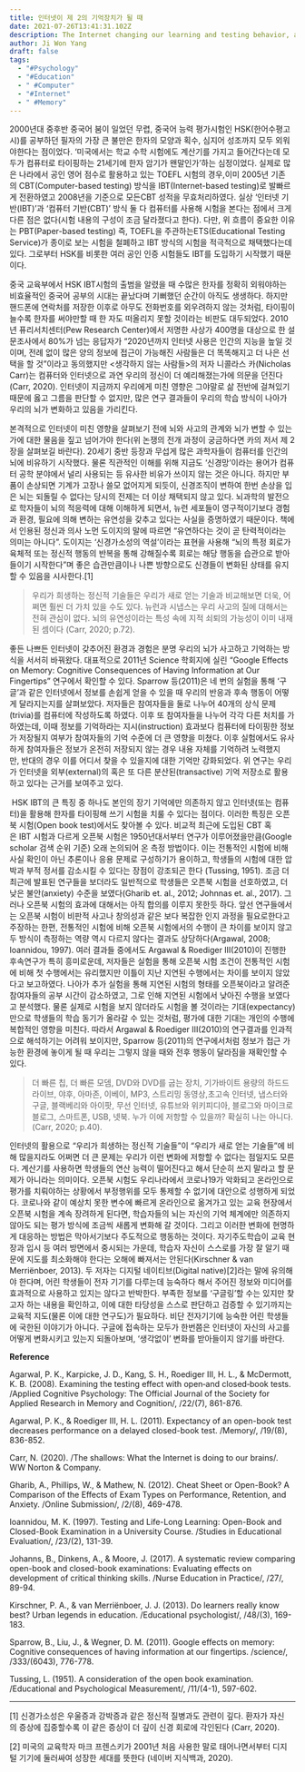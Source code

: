 ```yaml
---
title: 인터넷이 제 2의 기억장치가 될 때
date: 2021-07-26T13:41:31.102Z
description: The Internet changing our learning and testing behavior, and studies around it.
author: Ji Won Yang
draft: false
tags:
  - "#Psychology"
  - "#Education"
  - " #Computer"
  - "#Internet"
  - " #Memory"
---
```

2000년대 중후반 중국어 붐이 일었던 무렵, 중국어 능력 평가시험인 HSK(한어수평고시)를 공부하던 필자의 가장 큰 불만은 한자의 모양과 획수, 심지어 성조까지 모두 외워야한다는 점이었다. ‘미국에서는 학교 수학 시험에도 계산기를 가지고 들어간다는데 모두가 컴퓨터로 타이핑하는 21세기에 한자 암기가 왠말인가’하는 심정이었다. 실제로 많은 나라에서 공인 영어 점수로 활용하고 있는 TOEFL 시험의 경우,이미 2005년 기존의 CBT(Computer-based testing) 방식을 IBT(Internet-based testing)로 발빠르게 전환하였고 2008년을 기준으로 모든CBT 성적을 무효처리하였다. 실상 ‘인터넷 기반(IBT)’과 ‘컴퓨터 기반(CBT)’ 방식 둘 다 컴퓨터를 사용해 시험을 본다는 점에서 크게 다른 점은 없다(시험 내용의 구성이 조금 달라졌다고 한다). 다만, 위 흐름이 중요한 이유는 PBT(Paper-based testing) 즉, TOEFL을 주관하는ETS(Educational Testing Service)가 종이로 보는 시험을 철폐하고 IBT 방식의 시험을 적극적으로 채택했다는데 있다. 그로부터 HSK를 비롯한 여러 공인 인증 시험들도 IBT를 도입하기 시작했기 때문이다.

중국 교육부에서 HSK IBT시험의 출범을 알렸을 때 수많은 한자를 정확히 외워야하는 비효율적인 중국어 공부의 시대는 끝났다며 기뻐했던 순간이 아직도 생생하다. 하지만 핸드폰에 연락처를 저장한 이후로 아무도 전화번호를 외우려하지 않는 것처럼, 타이핑이 늘수록 한자를 써야만할 때 한 자도 떠올리지 못할 것이라는 비판도 대두되었다. 2010년 퓨리서치센터(Pew Research Center)에서 저명한 사상가 400명을 대상으로 한 설문조사에서 80%가 넘는 응답자가 “2020년까지 인터넷 사용은 인간의 지능을 높일 것이며, 전례 없이 많은 양의 정보에 접근이 가능해진 사람들은 더 똑똑해지고 더 나은 선택을 할 것”이라고 동의했지만 <생각하지 않는 사람들>의 저자 니콜라스 카(Nicholas Carr)는 컴퓨터와 인터넷으로 과연 우리의 정신이 더 예리해졌는가에 의문을 던진다(Carr, 2020). 인터넷이 지금까지 우리에게 미친 영향은 그야말로 삶 전반에 걸쳐있기 때문에 옳고 그름을 판단할 수 없지만, 많은 연구 결과들이 우리의 학습 방식이 나아가 우리의 뇌가 변화하고 있음을 가리킨다.

본격적으로 인터넷이 미친 영향을 살펴보기 전에 뇌와 사고의 관계와 뇌가 변할 수 있는가에 대한 물음을 짚고 넘어가야 한다(위 논쟁의 전개 과정이 궁금하다면 카의 저서 제 2장을 살펴보길 바란다). 20세기 중반 등장과 무섭게 많은 과학자들이 컴퓨터를 인간의 뇌에 비유하기 시작했다. 물론 직관적인 이해를 위해 지금도 ‘신경망’이라는 용어가 컴퓨터 공학 분야에서 널리 사용되는 등 유사한 비유가 쓰이지 않는 것은 아니다. 하지만 부품이 손상되면 기계가 고장나 쓸모 없어지게 되듯이, 신경조직이 변하여 한번 손상을 입은 뇌는 되돌릴 수 없다는 당시의 전제는 더 이상 채택되지 않고 있다. 뇌과학의 발전으로 학자들이 뇌의 적응력에 대해 이해하게 되면서, 뉴런 세포들이 영구적이기보다 경험과 환경, 필요에 의해 변하는 유연성을 갖추고 있다는 사실을 증명하였기 때문이다. 책에서 인용된 정신과 의사 노먼 도이지의 말에 따르면 “유연하다는 것이 곧 탄력적이라는 의미는 아니다”. 도이지는 ‘신경가소성의 역설’이라는 표현을 사용해 “뇌의 특정 회로가 육체적 또는 정신적 행동의 반복을 통해 강해질수록 회로는 해당 행동을 습관으로 받아들이기 시작한다”며 좋은 습관만큼이나 나쁜 방향으로도 신경들이 변화된 상태를 유지할 수 있음을 시사한다.\[1]

> 우리가 희생하는 정신적 기술들은 우리가 새로 얻는 기술과 비교해보면 더욱, 어쩌면 훨씬 더 가치 있을 수도 있다. 뉴런과 시냅스는 우리 사고의 질에 대해서는 전혀 관심이 없다. 뇌의 유연성이라는 특성 속에 지적 쇠퇴의 가능성이 이미 내재된 셈이다 (Carr, 2020; p.72).

좋든 나쁘든 인터넷이 갖추어진 환경과 경험은 분명 우리의 뇌가 사고하고 기억하는 방식을 서서히 바꿔왔다. 대표적으로 2011년 Science 학회지에 실린 “Google Effects on Memory: Cognitive Consequences of Having Information at Our Fingertips” 연구에서 확인할 수 있다. Sparrow 등(2011)은 네 번의 실험을 통해 ‘구글’과 같은 인터넷에서 정보를 손쉽게 얻을 수 있을 때 우리의 반응과 후속 행동이 어떻게 달라지는지를 살펴보았다. 저자들은 참여자들을 둘로 나누어 40개의 상식 문제(trivia)를 컴퓨터에 작성하도록 하였다. 이후 또 참여자들을 나누어 각각 다른 처치를 가하였는데, 이때 정보를 기억하라는 지시(instruction) 효과보다 컴퓨터에 타이핑한 정보가 저장될지 여부가 참여자들의 기억 수준에 더 큰 영향을 미쳤다. 이후 실험에서도 유사하게 참여자들은 정보가 온전히 저장되지 않는 경우 내용 자체를 기억하려 노력했지만, 반대의 경우 이를 어디서 찾을 수 있을지에 대한 기억만 강화되었다. 위 연구는 우리가 인터넷을 외부(external)의 혹은 또 다른 분산된(transactive) 기억 저장소로 활용하고 있다는 근거를 보여주고 있다.

 HSK IBT의 큰 특징 중 하나도 본인의 장기 기억에만 의존하지 않고 인터넷(또는 컴퓨터)을 활용해 한자를 타이핑해 쓰기 시험을 치룰 수 있다는 점이다. 이러한 특징은 오픈북 시험(Open book test)에서도 찾아볼 수 있다. 비교적 최근에 도입된 CBT 혹은 IBT 시험과 다르게 오픈북 시험은 1950년대서부터 연구가 이루어졌을만큼(Google scholar 검색 순위 기준) 오래 논의되어 온 측정 방법이다. 이는 전통적인 시험에 비해 사실 확인이 아닌 추론이나 응용 문제로 구성하기가 용이하고, 학생들의 시험에 대한 압박과 부적 정서를 감소시킬 수 있다는 장점이 강조되곤 한다 (Tussing, 1951). 조금 더 최근에 발표된 연구들을 보더라도 일반적으로 학생들은 오픈북 시험을 선호하였고, 더 낮은 불안(anxiety) 수준을 보였다(Gharib et. al., 2012; Johnnas et. al., 2017). 그러나 오픈북 시험의 효과에 대해서는 아직 합의를 이루지 못한듯 하다. 앞선 연구들에서는 오픈북 시험이 비판적 사고나 창의성과 같은 보다 복잡한 인지 과정을 필요로한다고 주장하는 한편, 전통적인 시험에 비해 오픈북 시험에서의 수행이 큰 차이를 보이지 않고 두 방식이 측정하는 역량 역시 다르지 않다는 결과도 상당하다(Argawal, 2008; Ioannidou, 1997). 여러 결과들 중에서도 Argawal & Roediger III(2010)이 진행한 후속연구가 특히 흥미로운데, 저자들은 실험을 통해 오픈북 시험 조건이 전통적인 시험에 비해 첫 수행에서는 유리했지만 이틀이 지난 지연된 수행에서는 차이를 보이지 않았다고 보고하였다. 나아가 추가 실험을 통해 지연된 시험의 형태를 오픈북이라고 알려준 참여자들의 공부 시간이 감소하였고, 그로 인해 지연된 시험에서 낮아진 수행을 보였다고 분석했다. 물론 실제로 시험을 보지 않더라도 시험을 볼 것이라는 기대(expectancy)만으로 학생들의 학습 동기가 올라갈 수 있는 것처럼, 평가에 대한 기대는 개인의 수행에 복합적인 영향을 미친다. 따라서 Argawal & Roediger III(2010)의 연구결과를 인과적으로 해석하기는 어려워 보이지만, Sparrow 등(2011)의 연구에서처럼 정보가 접근 가능한 환경에 놓이게 될 때 우리는 그렇지 않을 때와 전후 행동이 달라짐을 재확인할 수 있다.

> 더 빠른 칩, 더 빠른 모뎀, DVD와 DVD를 굽는 장치, 기가바이트 용량의 하드드라이브, 야후, 아마존, 이베이, MP3, 스트리밍 동영상,초고속 인터넷, 냅스터와 구글, 블랙베리와 아이팟, 무선 인터넷, 유튜브와 위키피디아, 블로그와 마이크로 블로그, 스마트폰, USB, 넷북. 누가 이에 저항할 수 있을까? 확실히 나는 아니다. (Carr, 2020; p.40).

인터넷의 활용으로 “우리가 희생하는 정신적 기술들”이 “우리가 새로 얻는 기술들”에 비해 많을지라도 어쩌면 더 큰 문제는 우리가 이런 변화에 저항할 수 없다는 점일지도 모른다. 계산기를 사용하면 학생들의 연산 능력이 떨어진다고 해서 단순히 쓰지 말라고 할 문제가 아니라는 의미이다. 오픈북 시험도 우리나라에서 코로나19가 악화되고 온라인으로 평가를 치뤄야하는 상황에서 부정행위를 모두 통제할 수 없기에 대안으로 성행하게 되었다. 코로나와 같이 예상치 못한 변수에 빠르게 온라인으로 옮겨가고 있는 교육 현장에서 오픈북 시험을 계속 장려하게 된다면, 학습자들의 뇌는 자신의 기억 체계에만 의존하지 않아도 되는 평가 방식에 조금씩 새롭게 변화해 갈 것이다. 그리고 이러한 변화에 현명하게 대응하는 방법은 막아서기보다 주도적으로 행동하는 것이다. 자기주도학습이 교육 현장과 입시 등 여러 방면에서 중시되는 가운데, 학습자 자신이 스스로를 가장 잘 알기 때문에 지도를 최소화해야 한다는 오해에 빠져서는 안된다(Kirschner & van Merriënboer, 2013). 두 저자는 디지털 네이티브(Digital native)\[2]라는 말에 유의해야 한다며, 어린 학생들이 전자 기기를 다루는데 능숙하다 해서 주어진 정보와 미디어를 효과적으로 사용하고 있지는 않다고 반박한다. 부족한 정보를 ‘구글링’할 수는 있지만 찾고자 하는 내용을 확인하고, 이에 대한 타당성을 스스로 판단하고 검증할 수 있기까지는 교육적 지도(물론 이에 대한 연구도)가 필요하다. 비단 전자기기에 능숙한 어린 학생들에 국한된 이야기가 아니다. 구글에 접속하는 모두가 한번쯤은 인터넷이 자신의 사고를 어떻게 변화시키고 있는지 되돌아보며, ‘생각없이’ 변화를 받아들이지 않기를 바란다.

**Reference**

Agarwal, P. K., Karpicke, J. D., Kang, S. H., Roediger III, H. L., & McDermott, K. B. (2008). Examining the testing effect with open‐and closed‐book tests. /Applied Cognitive Psychology: The Official Journal of the Society for Applied Research in Memory and Cognition/, /22/(7), 861-876.

Agarwal, P. K., & Roediger III, H. L. (2011). Expectancy of an open-book test decreases performance on a delayed closed-book test. /Memory/, /19/(8), 836-852.

Carr, N. (2020). /The shallows: What the Internet is doing to our brains/. WW Norton & Company.

Gharib, A., Phillips, W., & Mathew, N. (2012). Cheat Sheet or Open-Book? A Comparison of the Effects of Exam Types on Performance, Retention, and Anxiety. /Online Submission/, /2/(8), 469-478.

Ioannidou, M. K. (1997). Testing and Life-Long Learning: Open-Book and Closed-Book Examination in a University Course. /Studies in Educational Evaluation/, /23/(2), 131-39.

Johanns, B., Dinkens, A., & Moore, J. (2017). A systematic review comparing open-book and closed-book examinations: Evaluating effects on development of critical thinking skills. /Nurse Education in Practice/, /27/, 89-94.

Kirschner, P. A., & van Merriënboer, J. J. (2013). Do learners really know best? Urban legends in education. /Educational psychologist/, /48/(3), 169-183.

Sparrow, B., Liu, J., & Wegner, D. M. (2011). Google effects on memory: Cognitive consequences of having information at our fingertips. /science/, /333/(6043), 776-778.

Tussing, L. (1951). A consideration of the open book examination. /Educational and Psychological Measurement/, /11/(4-1), 597-602.

- - -

\[1] 신경가소성은 우울증과 강박증과 같은 정신적 질병과도 관련이 깊다. 환자가 자신의 증상에 집중할수록 이 같은 증상이 더 깊이 신경 회로에 각인된다 (Carr, 2020).

\[2] 미국의 교육학자 마크 프렌스키가 2001년 처음 사용한 말로 태어나면서부터 디지털 기기에 둘러싸여 성장한 세대를 뜻한다 (네이버 지식백과, 2020).